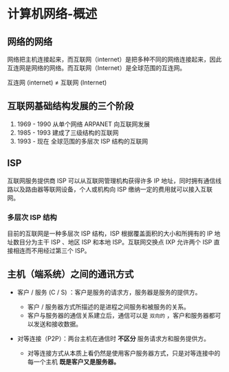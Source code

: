 # 计算机网络-概述

## 网络的网络

网络把主机连接起来，而互联网（internet）是把多种不同的网络连接起来，因此互连网是网络的网络。而互联网（Internet）是全球范围的互连网。

互连网 (internet) ≠ 互联网 (Internet)

## 互联网基础结构发展的三个阶段

1. 1969 - 1990 从单个网络 ARPANET 向互联网发展
2. 1985 - 1993 建成了三级结构的互联网
3. 1993 - 现在 全球范围的多层次 ISP 结构的互联网

## ISP

互联网服务提供商 ISP 可以从互联网管理机构获得许多 IP 地址，同时拥有通信线路以及路由器等联网设备，个人或机构向 ISP 缴纳一定的费用就可以接入互联网。

### 多层次 ISP 结构

目前的互联网是一种多层次 ISP 结构，ISP 根据覆盖面积的大小和所拥有的 IP 地址数目分为主干 ISP 、地区 ISP 和本地 ISP。互联网交换点 IXP 允许两个 ISP 直接相连而不用经过第三个 ISP。

## 主机（端系统）之间的通讯方式

- 客户 / 服务 (C / S) ：客户是服务的请求方，服务器是服务的提供方。
  - 客户 / 服务器方式所描述的是进程之间服务和被服务的关系。
  - 客户与服务器的通信关系建立后，通信可以是 `双向的` ，客户和服务器都可以发送和接收数据。

- 对等连接（P2P）：两台主机在通信时 **不区分** 服务请求方和服务提供方。
  - 对等连接方式从本质上看仍然是使用客户服务器方式，只是对等连接中的每一个主机 **既是客户又是服务器。**

